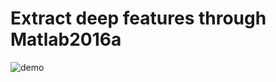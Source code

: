 # Extract deep features through Matlab2016a
![demo](https://github.com/Realwhisky/Extract-deep-features-through-Matlab/blob/master/Conv1_visualization.jpg)
